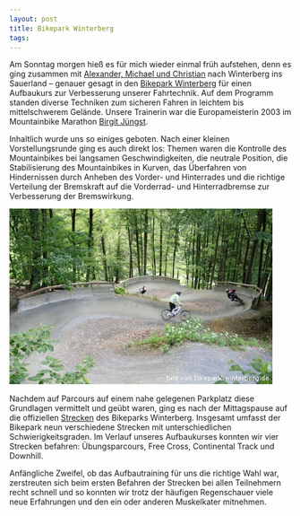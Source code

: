 ```yaml
---
layout: post
title: Bikepark Winterberg
tags:
---
```


Am Sonntag morgen hieß es für mich wieder einmal früh aufstehen, denn es ging zusammen mit [Alexander, Michael und Christian](http://www.mtb-weilerswist.de) nach Winterberg ins Sauerland – genauer gesagt in den [Bikepark Winterberg](http://www.bikepark-winterberg.de) für einen Aufbaukurs zur Verbesserung unserer Fahrtechnik. Auf dem Programm standen diverse Techniken zum sicheren Fahren in leichtem bis mittelschwerem Gelände. Unsere Trainerin war die Europameisterin 2003 im Mountainbike Marathon [Birgit Jüngst](http://www.birgit-juengst.de).

Inhaltlich wurde uns so einiges geboten. Nach einer kleinen Vorstellungsrunde ging es auch direkt los: Themen waren die Kontrolle des Mountainbikes bei langsamen Geschwindigkeiten, die neutrale Position, die Stabilisierung des Mountainbikes in Kurven, das Überfahren von Hindernissen durch Anheben des Vorder- und Hinterrades und die richtige Verteilung der Bremskraft auf die Vorderrad- und Hinterradbremse zur Verbesserung der Bremswirkung.

![Free Cross im Bikepark Winterberg](/images/2009-07-12/free-cross.jpg)

Nachdem auf Parcours auf einem nahe gelegenen Parkplatz diese Grundlagen vermittelt und geübt waren, ging es nach der Mittagspause auf die offiziellen [Strecken](http://www.bikepark-winterberg.de/de/strecken/strecken.php) des Bikeparks Winterberg. Insgesamt umfasst der Bikepark neun verschiedene Strecken mit unterschiedlichen Schwierigkeitsgraden. Im Verlauf unseres Aufbaukurses konnten wir vier Strecken befahren: Übungsparcours, Free Cross, Continental Track und Downhill.

Anfängliche Zweifel, ob das Aufbautraining für uns die richtige Wahl war, zerstreuten sich beim ersten Befahren der Strecken bei allen Teilnehmern recht schnell und so konnten wir trotz der häufigen Regenschauer viele neue Erfahrungen und den ein oder anderen Muskelkater mitnehmen.
